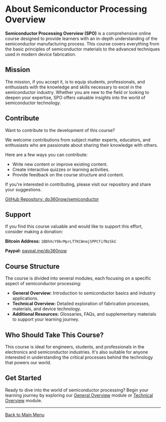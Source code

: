 # About Semiconductor Processing Overview

**Semiconductor Processing Overview (SPO)** is a comprehensive online course designed to provide learners with an in-depth understanding of the semiconductor manufacturing process. This course covers everything from the basic principles of semiconductor materials to the advanced techniques used in modern device fabrication.

## Mission

The mission, if you accept it, is to equip students, professionals, and enthusiasts with the knowledge and skills necessary to excel in the semiconductor industry. Whether you are new to the field or looking to deepen your expertise, SPO offers valuable insights into the world of semiconductor technology.

## Contribute

Want to contribute to the development of this course?

We welcome contributions from subject matter experts, educators, and enthusiasts who are passionate about sharing their knowledge with others.

Here are a few ways you can contribute:

- Write new content or improve existing content.
- Create interactive quizzes or learning activities.
- Provide feedback on the course structure and content.

If you're interested in contributing, please visit our repository and share your suggestions.

[GitHub Repository: do360now/semiconductor](https://github.com/do360now/semiconductor)

## Support

If you find this course valuable and would like to support this effort, consider making a donation:

**Bitcoin Address:** `1BDhXcY9brMprLT7KCWnmjSPPCfifNz5kC`

**Paypal:** [paypal.me/do360now](https://paypal.me/do360now)

## Course Structure

The course is divided into several modules, each focusing on a specific aspect of semiconductor processing:

- **General Overview:** Introduction to semiconductor basics and industry applications.
- **Technical Overview:** Detailed exploration of fabrication processes, materials, and device technology.
- **Additional Resources:** Glossaries, FAQs, and supplementary materials to support your learning journey.

## Who Should Take This Course?

This course is ideal for engineers, students, and professionals in the electronics and semiconductor industries. It's also suitable for anyone interested in understanding the critical processes behind the technology that powers our world.

## Get Started

Ready to dive into the world of semiconductor processing? Begin your learning journey by exploring our [General Overview](/general_overview) module or [Technical Overview](/technical_overview) module.

---

[Back to Main Menu](#)
